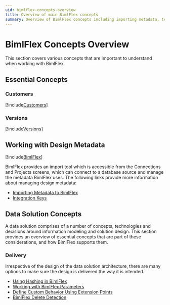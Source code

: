 ```yaml
---
uid: bimlflex-concepts-overview
title: Overview of main BimlFlex concepts
summary: Overview of BimlFlex concepts including importing metadata, templates, integration keys, load parameters, and delete detection
---
```

# BimlFlex Concepts Overview

This section covers various concepts that are important to understand when working with BimlFlex.

## Essential Concepts

### Customers

[!include[Customers](includes/_incl-header-customer.md)]

### Versions

[!include[Versions](includes/_incl-header-version-concept.md)]

## Working with Design Metadata

[!include[BimlFlex](../user-guide/includes/_incl-header-bimlflex-app.md)]

BimlFlex provides an import tool which is accessible from the Connections and Projects screens, which can connect to a database source and manage the metadata BimlFlex uses. The following links provide more information about managing design metadata:

* [Importing Metadata to BimlFlex](xref:bimlflex-concepts-importing-metadata)
* [Integration Keys](xref:bimlflex-concept-integration-keys)

## Data Solution Concepts

A data solution comprises of a number of concepts, technologies and decisions around information modeling and solution design. This section provides an overview of essential concepts that are part of these considerations, and how BimlFlex supports them.

### Delivery

Irrespective of the design of the data solution architecture, there are many options to make sure the design is delivered the way it is intended.

* [Using Hashing in BimlFlex](xref:bimlflex-concepts-hashing)
* [Working with BimlFlex Parameters](xref:bimlflex-concepts-metadata-parameters)
* [Define Custom Behavior Using Extension Points](xref:bimlflex-concepts-extensionpoints)
* [BimlFlex Delete Detection](xref:bimlflex-concepts-delete-detection)
